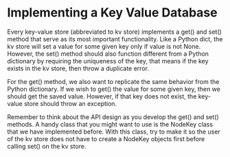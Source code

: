 # Implementing a Key Value Database

Every key-value store (abbreviated to kv store) implements a get() and set() method that serve as its most important functionality. Like a Python dict, the kv store will set a value for some given key only if value is not None. However, the set() method should also function different from a Python dictionary by requiring the uniqueness of the key, that means if the key exists in the kv store, then throw a duplicate error.

For the get() method, we also want to replicate the same behavior from the Python dictionary. If we wish to get() the value for some given key, then we should get the saved value. However, if that key does not exist, the key-value store should throw an exception.

Remember to think about the API design as you develop the get() and set() methods. A handy class that you might want to use is the NodeKey class that we have implemented before. With this class, try to make it so the user of the kv store does not have to create a NodeKey objects first before calling set() on the kv store.
